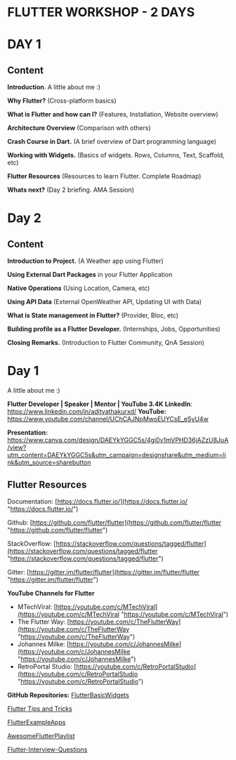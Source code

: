 # FLUTTER WORKSHOP - 2 DAYS

# DAY 1

## Content

**Introduction**. A little about me :)

**Why Flutter?** (Cross-platform basics)

**What is Flutter and how can I?** (Features, Installation, Website overview)

**Architecture Overview** (Comparison with others)

**Crash Course in Dart.** (A brief overview of Dart programming language)

**Working with Widgets.** (Basics of widgets. Rows, Columns, Text, Scaffold, etc)

**Flutter Resources** (Resources to learn Flutter. Complete Roadmap)

**Whats next?** (Day 2 briefing. AMA Session)

# Day 2
## Content
**Introduction to Project.** (A Weather app using Flutter)

**Using External Dart Packages** in your Flutter Application

**Native Operations** (Using Location, Camera, etc)

**Using API Data** (External OpenWeather API, Updating UI with Data)

**What is State management in Flutter?** (Provider, Bloc, etc)

**Building profile as a Flutter Developer.** (Internships, Jobs, Opportunities)

**Closing Remarks.** (Introduction to Flutter Community, QnA Session)

# Day 1

A little about me :)

**Flutter Developer | Speaker | Mentor | YouTube 3.4K**
**LinkedIn**: https://www.linkedin.com/in/adityathakurxd/
**YouTube:** https://www.youtube.com/channel/UChCAJNpMwoEUYCsE_eSyU4w


**Presentation:** 
https://www.canva.com/design/DAEYkYGGC5s/4gi0v1mVPHD36jAZzU8JuA/view?utm_content=DAEYkYGGC5s&utm_campaign=designshare&utm_medium=link&utm_source=sharebutton

## **Flutter Resources**

Documentation: [https://docs.flutter.io/](https://docs.flutter.io/ "https://docs.flutter.io/") 

Github: [https://github.com/flutter/flutter](https://github.com/flutter/flutter "https://github.com/flutter/flutter") 

StackOverflow: [https://stackoverflow.com/questions/tagged/flutter](https://stackoverflow.com/questions/tagged/flutter "https://stackoverflow.com/questions/tagged/flutter") 

Gitter: [https://gitter.im/flutter/flutter](https://gitter.im/flutter/flutter "https://gitter.im/flutter/flutter")

**YouTube Channels for Flutter** 

 - MTechViral: [https://youtube.com/c/MTechViral](https://youtube.com/c/MTechViral
   "https://youtube.com/c/MTechViral")  
  - The Flutter Way: [https://youtube.com/c/TheFlutterWay](https://youtube.com/c/TheFlutterWay
   "https://youtube.com/c/TheFlutterWay") 
  - Johannes Milke: [https://youtube.com/c/JohannesMilke](https://youtube.com/c/JohannesMilke
   "https://youtube.com/c/JohannesMilke") 
  - RetroPortal Studio: [https://youtube.com/c/RetroPortalStudio](https://youtube.com/c/RetroPortalStudio
   "https://youtube.com/c/RetroPortalStudio")

**GitHub Repositories:**
[FlutterBasicWidgets](https://github.com/PoojaB26/FlutterBasicWidgets "https://github.com/PoojaB26/FlutterBasicWidgets")


[Flutter Tips and Tricks](https://github.com/vandadnp/flutter-tips-and-tricks "https://github.com/vandadnp/flutter-tips-and-tricks")

[FlutterExampleApps](https://github.com/iampawan/FlutterExampleApps "https://github.com/iampawan/FlutterExampleApps")

[AwesomeFlutterPlaylist](https://github.com/PoojaB26/AwesomeFlutterPlaylist "https://github.com/PoojaB26/AwesomeFlutterPlaylist")

[Flutter-Interview-Questions](https://github.com/whatsupcoders/Flutter-Interview-Questions "https://github.com/whatsupcoders/Flutter-Interview-Questions")
